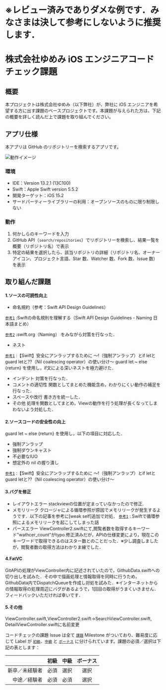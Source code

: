 # ※レビュー済みでありダメな例です．みなさまは決して参考にしないように推奨します．
# 株式会社ゆめみ iOS エンジニアコードチェック課題

## 概要

本プロジェクトは株式会社ゆめみ（以下弊社）が、弊社に iOS エンジニアを希望する方に出す課題のベースプロジェクトです。本課題が与えられた方は、下記の概要を詳しく読んだ上で課題を取り組んでください。

## アプリ仕様

本アプリは GitHub のリポジトリーを検索するアプリです。

![動作イメージ](README_Images/app.gif)

### 環境

- IDE：Version 13.2.1 (13C100)
- Swift：Apple Swift version 5.5.2
- 開発ターゲット：iOS 15.2
- サードパーティーライブラリーの利用：オープンソースのものに限り制限しない

### 動作

1. 何かしらのキーワードを入力
2. GitHub API（`search/repositories`）でリポジトリーを検索し、結果一覧を概要（リポジトリ名）で表示
3. 特定の結果を選択したら、該当リポジトリの詳細（リポジトリ名、オーナーアイコン、プロジェクト言語、Star 数、Watcher 数、Fork 数、Issue 数）を表示

## 取り組んだ課題
#### 1.ソースの可読性向上
- 命名規約（参考：Swift API Design Guidelines）

[`参考1`](https://qiita.com/fuwamaki/items/f2df71723ab277dffc29) :Swiftの命名規則を理解する（Swift API Design Guidelines - Naming 日本語まとめ）

[`参考2`](https://www.swift.org/documentation/api-design-guidelines/#naming) :swift.org（Naming）
をみながら対策を行なった．


- ネスト

[`参考1`](https://techblog.recochoku.jp/8058) :【Swift】安全にアンラップするために 〜!（強制アンラップ）とif letとguard letと??（Nil coalescing operator）の使い分け〜
guard let ~ else {return} を使用し，if文による深いネストを極力避けた．


- インデント
    対策を行なった．
- コメントの適切性
    関数としてまとめた機能含め，わかりにくい動作の補足を行なった．
- スペースや改行
    書き方を統一した．
- その他
    処理を関数としてまとめ，Viewの動作を行う処理が長くなってしまわないよう対処した．


#### 2.ソースコードの安全性の向上
guard let ~ else {return} を使用し，以下の項目に対応した．
- 強制アンラップ
- 強制ダウンキャスト
- 不必要なIUO
- 想定外の nil の握り潰し

[`参考1`](https://techblog.recochoku.jp/8058) :【Swift】安全にアンラップするために 〜!（強制アンラップ）とif letとguard letと??（Nil coalescing operator）の使い分け〜


#### 3.バグを修正
- レイアウトエラー
stackviewの位置が定まっていなかったので修正.
- メモリリーク
クロージャによる循環参照が原因でメモリリークが発生するようです．以下の記事を参考に[weak self]追加で対処．
[`参考1`](https://tm-progapp.hatenablog.com/entry/2021/01/21/215819) : Swiftで循環参照によるメモリリークを起こしてしまった話
- パースエラー
ViewController2.swiftにて,閲覧者数を取得するキーワード"wathcer_count"がtypo.修正済みだが，APIの仕様変更により，現在このキーワードで取得できるのはスター数とのことだった．※少し調査しましたが，閲覧者数の取得方法はわかりま線でした．


#### 4.FatVC
GitAPIの処理がViewController内に記述されていたので，GithubData.swiftへの切り出しを試みた．その中で描画処理と情報取得を同時に行うため，GithubData内でDispatchQueueを作成し対処を試みた．※インターネットからの情報取得の処理周辺にバグがあるようで，1回目の取得がうまくいきません．フィードバックいただければ幸いです．


#### 5.その他
ViewController.swift,ViewController2.swift→SearchViewController.swift, DetailViewController.swiftに名前変更


コードチェックの課題 Issue は全て [`課題`](https://github.com/yumemi/ios-engineer-codecheck/milestone/1) Milestone がついており、難易度に応じて Label が [`初級`](https://github.com/yumemi/ios-engineer-codecheck/issues?q=is%3Aopen+is%3Aissue+label%3A初級+milestone%3A課題)、[`中級`](https://github.com/yumemi/ios-engineer-codecheck/issues?q=is%3Aopen+is%3Aissue+label%3A中級+milestone%3A課題+) と [`ボーナス`](https://github.com/yumemi/ios-engineer-codecheck/issues?q=is%3Aopen+is%3Aissue+label%3Aボーナス+milestone%3A課題+) に分けられています。課題の必須／選択は下記の表とします：
    
|   | 初級 | 中級 | ボーナス
|--:|:--:|:--:|:--:|
| 新卒／未経験者 | 必須 | 選択 | 選択 |
| 中途／経験者 | 必須 | 必須 | 選択 |
